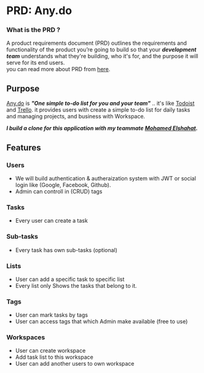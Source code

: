 # PRD: Any.do

### What is the PRD ?

A product requirements document (PRD) outlines the requirements and functionality of the product you’re going to build so that your **_development team_** understands what they're building, who it's for, and the purpose it will serve for its end users.<br/>
you can read more about PRD from [here](https://www.perforce.com/blog/alm/how-write-product-requirements-document-prd#what).

## Purpose

[Any.do](https://www.any.do/) is **_"One simple to-do list for you and your team"_** .. it's like [Todoist](https://todoist.com/) and [Trello](https://trello.com/). it provides users with create a simple to-do list for daily tasks and managing projects, and business with Workspace.

**_I build a clone for this application with my teammate [Mohamed Elshahat](https://github.com/MohamedElshahat55)._**

## Features

### Users

- We will build authentication & autheraization system with JWT or social login like (Google, Facebook, Github).
- Admin can controll in (CRUD) tags

### Tasks

- Every user can create a task

### Sub-tasks

- Every task has own sub-tasks (optional)

### Lists

- User can add a specific task to specific list
- Every list only Shows the tasks that belong to it.

### Tags

- User can mark tasks by tags
- User can access tags that which Admin make available (free to use)

### Workspaces

- User can create workspace
- Add task list to this workspace
- User can add another users to own workspace
